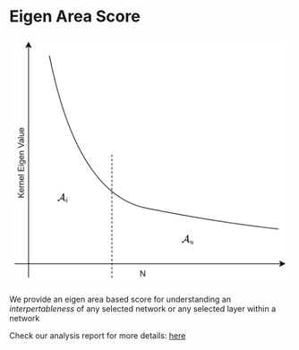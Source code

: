 # Eigen Area Score

![Eigen-Area](media/eigenarea.png)

We provide an eigen area based score for understanding an *interpertableness* of any selected network or any selected layer within a network

Check our analysis report for more details: [here](media/report.pdf) 

